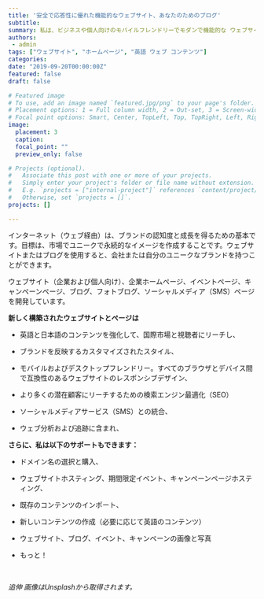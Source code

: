 ```yaml
---
title: '安全で応答性に優れた機能的なウェブサイト、あなたのためのブログ'
subtitle: 
summary: 私は、ビジネスや個人向けのモバイルフレンドリーでモダンで機能的な ウェブサイトブログを作成しています。
authors: 
 - admin
tags: ["ウェブサイト", "ホームページ", "英語 ウェブ コンテンツ"]
categories:
date: "2019-09-20T00:00:00Z"
featured: false
draft: false

# Featured image
# To use, add an image named `featured.jpg/png` to your page's folder.
# Placement options: 1 = Full column width, 2 = Out-set, 3 = Screen-width
# Focal point options: Smart, Center, TopLeft, Top, TopRight, Left, Right, BottomLeft, Bottom, BottomRight
image:
  placement: 3
  caption: 
  focal_point: ""
  preview_only: false

# Projects (optional).
#   Associate this post with one or more of your projects.
#   Simply enter your project's folder or file name without extension.
#   E.g. `projects = ["internal-project"]` references `content/project/deep-learning/index.md`.
#   Otherwise, set `projects = []`.
projects: []

---
```


インターネット（ウェブ経由）は、ブランドの認知度と成長を得るための基本です。目標は、市場でユニークで永続的なイメージを作成することです。ウェブサイトまたはブログを使用すると、会社または自分のユニークなブランドを持つことができます。

ウェブサイト（企業および個人向け）、企業ホームページ、イベントページ、キャンペーンページ、ブログ、フォトブログ、ソーシャルメディア（SMS）ページを開発しています。

**新しく構築されたウェブサイトとページは**

-	英語と日本語のコンテンツを強化して、国際市場と視聴者にリーチし、

-	ブランドを反映するカスタマイズされたスタイル、

-	モバイルおよびデスクトップフレンドリー。すべてのブラウザとデバイス間で互換性のあるウェブサイトのレスポンシブデザイン、

-	より多くの潜在顧客にリーチするための検索エンジン最適化（SEO）

-	ソーシャルメディアサービス（SMS）との統合、

-	ウェブ分析および追跡に含まれ、

**さらに、私は以下のサポートもできます：** 

- ドメイン名の選択と購入、

-	ウェブサイトホスティング、期間限定イベント、キャンペーンページホスティング、

-	既存のコンテンツのインポート、

-	新しいコンテンツの作成（必要に応じて英語のコンテンツ）

-	ウェブサイト、ブログ、イベント、キャンペーンの画像と写真

-	もっと！

</br>

*追伸 画像はUnsplashから取得されます。*

